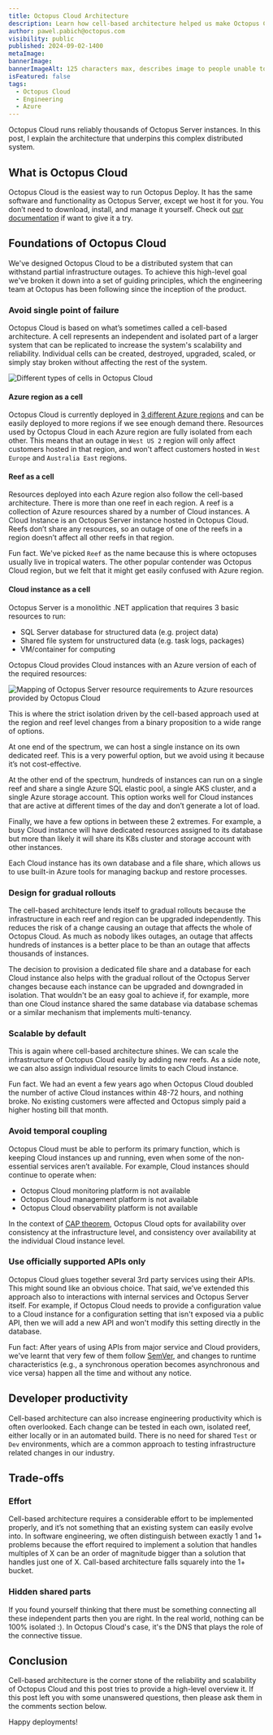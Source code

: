 ```yaml
---
title: Octopus Cloud Architecture
description: Learn how cell-based architecture helped us make Octopus Cloud reliable and scalable.
author: pawel.pabich@octopus.com
visibility: public
published: 2024-09-02-1400
metaImage: 
bannerImage: 
bannerImageAlt: 125 characters max, describes image to people unable to see it.
isFeatured: false
tags: 
  - Octopus Cloud
  - Engineering
  - Azure
---
```


Octopus Cloud runs reliably thousands of Octopus Server instances. In this post, I explain the architecture that underpins this complex distributed system.

## What is Octopus Cloud

Octopus Cloud is the easiest way to run Octopus Deploy. It has the same software and functionality as Octopus Server, except we host it for you. You don’t need to download, install, and manage it yourself. Check out [our documentation](https://octopus.com/docs/octopus-cloud) if want to give it a try.

## Foundations of Octopus Cloud

We've designed Octopus Cloud to be a distributed system that can withstand partial infrastructure outages. To achieve this high-level goal we've broken it down into a set of guiding principles, which the engineering team at Octopus has been following since the inception of the product.

### Avoid single point of failure

Octopus Cloud is based on what’s sometimes called a cell-based architecture. A cell represents an independent and isolated part of a larger system that can be replicated to increase the system's scalability and reliability. Individual cells can be created, destroyed, upgraded, scaled, or simply stay broken without affecting the rest of the system.

![Different types of cells in Octopus Cloud](cells.png)

#### Azure region as a cell

Octopus Cloud is currently deployed in [3 different Azure regions](https://octopus.com/docs/octopus-cloud#octopus-cloud-hosting-locations) and can be easily deployed to more regions if we see enough demand there. Resources used by Octopus Cloud in each Azure region are fully isolated from each other. This means that an outage in `West US 2` region will only affect customers hosted in that region, and won't affect customers hosted in `West Europe` and `Australia East` regions.

#### Reef as a cell

Resources deployed into each Azure region also follow the cell-based architecture. There is more than one reef in each region. A reef is a collection of Azure resources shared by a number of Cloud instances. A Cloud Instance is an Octopus Server instance hosted in Octopus Cloud. Reefs don’t share any resources, so an outage of one of the reefs in a region doesn’t affect all other reefs in that region.  

Fun fact. We've picked `Reef` as the name because this is where octopuses usually live in tropical waters. The other popular contender was Octopus Cloud region, but we felt that it might get easily confused with Azure region.

#### Cloud instance as a cell

Octopus Server is a monolithic .NET application that requires 3 basic resources to run:
* SQL Server database for structured data (e.g. project data)
* Shared file system for unstructured data (e.g. task logs, packages)
* VM/container for computing

Octopus Cloud provides Cloud instances with an Azure version of each of the required resources:

![Mapping of Octopus Server resource requirements to Azure resources provided by Octopus Cloud](resources.png)

This is where the strict isolation driven by the cell-based approach used at the region and reef level changes from a binary proposition to a wide range of options. 

At one end of the spectrum, we can host a single instance on its own dedicated reef. This is a very powerful option, but we avoid using it because it’s not cost-effective.

At the other end of the spectrum, hundreds of instances can run on a single reef and share a single Azure SQL elastic pool, a single AKS cluster, and a single Azure storage account. This option works well for Cloud instances that are active at different times of the day and don’t generate a lot of load.

Finally, we have a few options in between these 2 extremes. For example, a busy Cloud instance will have dedicated resources assigned to its database but more than likely it will share its K8s cluster and storage account with other instances.
 
Each Cloud instance has its own database and a file share, which allows us to use built-in Azure tools for managing backup and restore processes.

### Design for gradual rollouts

The cell-based architecture lends itself to gradual rollouts because the infrastructure in each reef and region can be upgraded independently. This reduces the risk of a change causing an outage that affects the whole of Octopus Cloud. As much as nobody likes outages, an outage that affects hundreds of instances is a better place to be than an outage that affects thousands of instances. 

The decision to provision a dedicated file share and a database for each Cloud instance also helps with the gradual rollout of the Octopus Server changes because each instance can be upgraded and downgraded in isolation. That wouldn't be an easy goal to achieve if, for example, more than one Cloud instance shared the same database via database schemas or a similar mechanism that implements multi-tenancy.

### Scalable by default

This is again where cell-based architecture shines. We can scale the infrastructure of Octopus Cloud easily by adding new reefs. As a side note, we can also assign individual resource limits to each Cloud instance.

Fun fact. We had an event a few years ago when Octopus Cloud doubled the number of active Cloud instances within 48-72 hours, and nothing broke. No existing customers were affected and Octopus simply paid a higher hosting bill that month.

### Avoid temporal coupling

Octopus Cloud must be able to perform its primary function, which is keeping Cloud instances up and running, even when some of the non-essential services aren’t available. For example, Cloud instances should continue to operate when:

* Octopus Cloud monitoring platform is not available
* Octopus Cloud management platform is not available
* Octopus Cloud observability platform is not available

In the context of [CAP theorem](https://en.wikipedia.org/wiki/CAP_theorem), Octopus Cloud opts for availability over consistency at the infrastructure level, and consistency over availability at the individual Cloud instance level.

### Use officially supported APIs only

Octopus Cloud glues together several 3rd party services using their APIs. This might sound like an obvious choice. That said, we’ve extended this approach also to interactions with internal services and Octopus Server itself. For example, if Octopus Cloud needs to provide a configuration value to a Cloud instance for a configuration setting that isn't exposed via a public API, then we will add a new API and won't modify this setting directly in the database.

Fun fact: After years of using APIs from major service and Cloud providers, we've learnt that very few of them follow [SemVer](https://semver.org/), and changes to runtime characteristics (e.g., a synchronous operation becomes asynchronous and vice versa) happen all the time and without any notice. 

## Developer productivity

Cell-based architecture can also increase engineering productivity which is often overlooked. Each change can be tested in each own, isolated reef, either locally or in an automated build. There is no need for shared `Test` or `Dev` environments, which are a common approach to testing infrastructure related changes in our industry.

## Trade-offs 

### Effort

Cell-based architecture requires a considerable effort to be implemented properly, and it’s not something that an existing system can easily evolve into. In software engineering, we often distinguish between exactly 1 and 1+ problems because the effort required to implement a solution that handles multiples of X can be an order of magnitude bigger than a solution that handles just one of X.  Call-based architecture falls squarely into the 1+ bucket. 

### Hidden shared parts

If you found yourself thinking that there must be something connecting all these independent  parts then you are right. In the real world, nothing can be 100% isolated :). In Octopus Cloud's case, it's the DNS that plays the role of the connective tissue.

## Conclusion

Cell-based architecture is the corner stone of the reliability and scalability of Octopus Cloud and this post tries to provide a high-level overview it. If this post left you with some unanswered questions, then please ask them in the comments section below.

Happy deployments!
